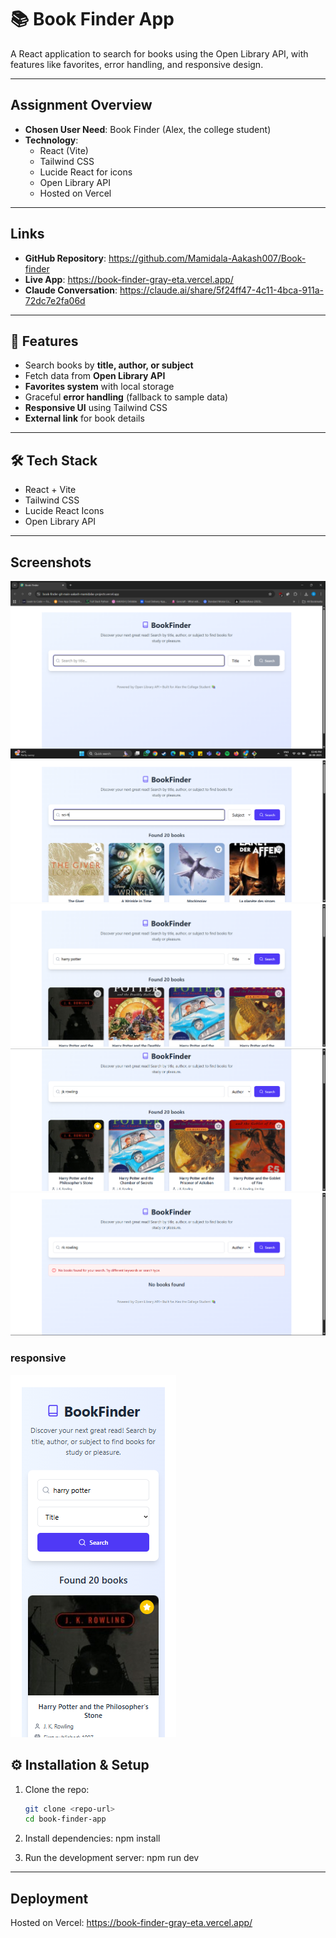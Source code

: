 # 📚 Book Finder App

A React application to search for books using the Open Library API, with features like favorites, error handling, and responsive design.

---

## Assignment Overview

- **Chosen User Need**: Book Finder (Alex, the college student)
- **Technology**:
  - React (Vite)
  - Tailwind CSS
  - Lucide React for icons
  - Open Library API
  - Hosted on Vercel

---

## Links

- **GitHub Repository**: https://github.com/Mamidala-Aakash007/Book-finder
- **Live App**: https://book-finder-gray-eta.vercel.app/
- **Claude Conversation**: https://claude.ai/share/5f24ff47-4c11-4bca-911a-72dc7e2fa06d

---

## 🚀 Features

- Search books by **title, author, or subject**
- Fetch data from **Open Library API**
- **Favorites system** with local storage
- Graceful **error handling** (fallback to sample data)
- **Responsive UI** using Tailwind CSS
- **External link** for book details

---

## 🛠 Tech Stack

- React + Vite
- Tailwind CSS
- Lucide React Icons
- Open Library API

---

## Screenshots

![homepage](./public/screenshots/homepage.png)
![Subject-category-search](./public/screenshots/Subject-category-search.png)
![Title-category-search](./public/screenshots/Title-category-search.png)
![Author-category-search](./public/screenshots/Author-category-search.png)
![No-Books-Found-page](./public/screenshots/No-Books-Found-page.png)

### responsive

![mobile-screen](./public/screenshots/mobile-screen.png)

## ⚙️ Installation & Setup

1. Clone the repo:

   ```bash
   git clone <repo-url>
   cd book-finder-app

   ```

2. Install dependencies:
   npm install

3. Run the development server:
   npm run dev

---

## Deployment

Hosted on Vercel: https://book-finder-gray-eta.vercel.app/
